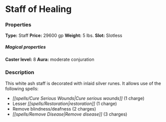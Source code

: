 ﻿---
Title: "Staff of Healing"
Type: "Staff"
Price: "29600 gp"
Weight: "5 lbs."
Slot: "Slotless"
Caster level: "8"
Aura: "moderate conjuration"
Description: |
  "This white ash staff is decorated with inlaid silver runes. It allows use of the following spells:"
Crafting cost: "14800 gp"
Sources: "['Core Rulebook', 'Ultimate Equipment']"
---

# Staff of Healing

### Properties

**Type:** Staff **Price:** 29600 gp **Weight:** 5 lbs. **Slot:** Slotless

##### Magical properties

**Caster level:** 8 **Aura:** moderate conjuration

### Description

This white ash staff is decorated with inlaid silver runes. It allows use of the following spells:

* _[[spells/Cure Serious Wounds|Cure serious wounds]]_ (1 charge)
* Lesser _[[spells/Restoration|restoration]]_ (1 charge)
* Remove blindness/deafness (2 charges)
* _[[spells/Remove Disease|Remove disease]]_ (3 charges)